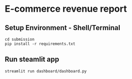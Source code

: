 # E-commerce revenue report

## Setup Environment - Shell/Terminal

```
cd submission
pip install -r requirements.txt
```

## Run steamlit app

```
streamlit run dashboard/dashboard.py
```
